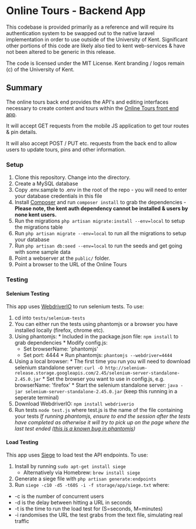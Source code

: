 # Online Tours - Backend App

This codebase is provided primarily as a reference and will require its authentication system to be swapped out to the native laravel implementation in order to use outside of the University of Kent. Significant other portions of this code are likely also tied to kent web-services & have not been altered to be generic in this release.

The code is licensed under the MIT License. Kent branding / logos remain (c) of the University of Kent.

## Summary

The online tours back end provides the API's and editing interfaces necessary to create content and tours within the [Online Tours front end app](https://github.com/unikent/online-tours-frontend).

It will accept GET requests from the mobile JS application to get tour routes & pin details.

It will also accept POST / PUT etc. requests from the back end to allow users to update tours, pins and other information.

### Setup
1. Clone this repository. Change into the directory.
2. Create a MySQL database
3. Copy .env.sample to .env in the root of the repo - you will need to enter your database credentials in this file
4. Install [Composer](http://getcomposer.org/) and run `composer install` to grab the dependencies - **Please note, the kent auth dependency cannot be installed & users by none kent users.**
5. Run the migrations `php artisan migrate:install --env=local` to setup the migrations table
6. Run `php artisan migrate --env=local` to run all the migrations to setup your database
7. Run `php artisan db:seed --env=local` to run the seeds and get going with some sample data
8. Point a webserver at the `public/` folder.
9. Point a browser to the URL of the Online Tours


### Testing
#### Selenium Testing
This app uses [WebdriverIO](http://webdriver.io) to run selenium tests. To use:

1. cd into `tests/selenium-tests`
2. You can either run the tests using phantomjs or a browser you have installed locally (firefox, chrome etc).
  1. Using phantomjs:
    * Included in the package.json file: `npm install` to grab dependencies
    * Modify config.js:
       * Set browserName: 'phantomjs'
       * Set port: 4444
    * Run phantomjs: `phantomjs --webdriver=4444`  
  2. Using a local browser:
    * The first time you run you will need to download selenium standalone server:
`curl -O http://selenium-release.storage.googleapis.com/2.45/selenium-server-standalone-2.45.0.jar`
    * Set the browser you want to use in config.js, e.g. browserName: 'firefox'
    * Start the selenium standalone server: `java -jar selenium-server-standalone-2.45.0.jar`
(keep this running in a seperate terminal)
3. Download WebdriverIO: `npm install webdriverio`
4. Run tests `node test.js` where test.js is the name of the file containing your tests
*If running phantomjs, ensure to end the session after the tests have completed as otherwise it will try to pick up on the page where the last test ended ([this is a known bug in phantomjs](https://github.com/detro/ghostdriver/issues/170))*

#### Load Testing 
This app uses [Siege](https://www.joedog.org/siege-home/) to load test the API endpoints. To use:

1. Install by running `sudo apt-get install siege`
   * Alternatively via Homebrew: `brew install siege`
2. Generate a siege file with `php artisan generate:endpoints`
3. Run `siege -c10 -d5 -t60S -i -f storage/app/siege.txt` where:
  * -c is the number of concurrent users
  * -d is the delay between hitting a URL in seconds
  * -t is the time to run the load test for (S=seconds, M=minutes)
  * -i randomises the URL the test grabs from the text file, simulating real traffic
